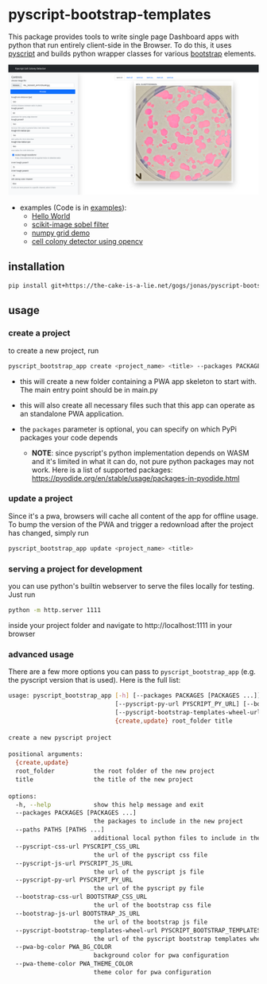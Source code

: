 # pyscript-bootstrap-templates


This package provides tools to write single page Dashboard apps with python that run entirely client-side in the Browser.
To do this, it uses [pyscript](https://pyscript.net/) and builds python wrapper classes for various [bootstrap](https://getbootstrap.com/) elements.

![image-20230604191240295](img/demo.png)

* examples (Code is in [examples](./examples/)):
    * [Hello World](https://antielektron.github.io/pyscript_bootstrap_templates/examples/)
    * [scikit-image sobel filter](https://antielektron.github.io/pyscript_bootstrap_templates/examples/02_image_filter)
    * [numpy grid demo](https://antielektron.github.io/pyscript_bootstrap_templates/examples/03_numpy_grid_demo)
    * [cell colony detector using opencv](https://antielektron.github.io/pyscript_bootstrap_templates/examples/04_cell_detector)

## installation

```bash
pip install git+https://the-cake-is-a-lie.net/gogs/jonas/pyscript-bootstrap-templates.git
```

## usage


### create a project
to create a new project, run

```bash
pyscript_bootstrap_app create <project_name> <title> --packages PACKAGES [PACKAGES ...]
```

* this will create a new folder containing a PWA app skeleton to start with.
The main entry point should be in main.py

* this will also create all necessary files such that this app can operate as an standalone PWA application.

* the `packages` parameter is optional, you can specify on which PyPi packages your code depends
  * **NOTE**: since pyscript's python implementation depends on WASM and it's limited in what it can do, not pure python packages may not work. Here is a list of supported packages: https://pyodide.org/en/stable/usage/packages-in-pyodide.html

### update a project
Since it's a pwa, browsers will cache all content of the app for offline usage. To bump the version of the PWA and trigger a redownload after the project has changed,
simply run 

```bash
pyscript_bootstrap_app update <project_name> <title>
```

### serving a project for development

you can use python's builtin webserver to serve the files locally for testing. Just run

```bash
python -m http.server 1111
```

inside your project folder and navigate to http://localhost:1111 in your browser

### advanced usage
There are a few more options you can pass to `pyscript_bootstrap_app` (e.g. the pyscript version that is used). Here is the full list:

```bash
usage: pyscript_bootstrap_app [-h] [--packages PACKAGES [PACKAGES ...]] [--paths PATHS [PATHS ...]] [--pyscript-css-url PYSCRIPT_CSS_URL] [--pyscript-js-url PYSCRIPT_JS_URL]
                              [--pyscript-py-url PYSCRIPT_PY_URL] [--bootstrap-css-url BOOTSTRAP_CSS_URL] [--bootstrap-js-url BOOTSTRAP_JS_URL]
                              [--pyscript-bootstrap-templates-wheel-url PYSCRIPT_BOOTSTRAP_TEMPLATES_WHEEL_URL] [--pwa-bg-color PWA_BG_COLOR] [--pwa-theme-color PWA_THEME_COLOR]
                              {create,update} root_folder title

create a new pyscript project

positional arguments:
  {create,update}
  root_folder           the root folder of the new project
  title                 the title of the new project

options:
  -h, --help            show this help message and exit
  --packages PACKAGES [PACKAGES ...]
                        the packages to include in the new project
  --paths PATHS [PATHS ...]
                        additional local python files to include in the new project
  --pyscript-css-url PYSCRIPT_CSS_URL
                        the url of the pyscript css file
  --pyscript-js-url PYSCRIPT_JS_URL
                        the url of the pyscript js file
  --pyscript-py-url PYSCRIPT_PY_URL
                        the url of the pyscript py file
  --bootstrap-css-url BOOTSTRAP_CSS_URL
                        the url of the bootstrap css file
  --bootstrap-js-url BOOTSTRAP_JS_URL
                        the url of the bootstrap js file
  --pyscript-bootstrap-templates-wheel-url PYSCRIPT_BOOTSTRAP_TEMPLATES_WHEEL_URL
                        the url of the pyscript bootstrap templates wheel file
  --pwa-bg-color PWA_BG_COLOR
                        background color for pwa configuration
  --pwa-theme-color PWA_THEME_COLOR
                        theme color for pwa configuration
```
